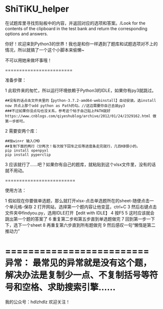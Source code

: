 # ShiTiKU_helper
在试题库里寻找剪贴板中的内容，并返回对应的选项和答案。/Look for the contents of the clipboard in the test bank and return the corresponding options and answers.

你好！欢迎来到Python3的世界！我也是和你一样遇到了题库和试题选项对不上的情况，所以就搞了一个这个小脚本来偷懒~

不可以用她来做坏事哦！

========================

准备步骤：

1 此软件来的匆忙，所以运行环境依赖于Python3的IDLE，如果你有py3就跳过。

	##没有的话点击文件夹里的【python-3.7.2-amd64-webinstall】自动安装。选install now 并点上那个add python as Path的勾。//这边需要你自己去装py3
	###不过如果你没点勾也没关系，参考这个帖子自己贴上PATH就好
	https://www.cnblogs.com/qiyeshublog/archive/2012/01/24/2329162.html 做第一步即可。
	
2 需要安两个库：

	##按win+r 输入CMD
	##复制下面的两行（分两次！每次按下回车之后等进度条走完就行，几百KB很小的。
	pip install openpyxl
	pip install pyperclip
	
3 应该就行了……吧？如果你有自己的题库，就粘贴到这个xlsx文件里，没有的话就不用动。

=========================

使用方法：

1 假如现在你要做单选题，那么就打开xlsx-点击单选题所在的sheet-随便点击一个单元格-保存
2 打开网站，选择第一个题内容让他变蓝，ctrl+C
3 然后右键点击文件夹中findyou.py，选用IDLE打开【edit with IDLE】
4 按F5
5 这时应该就会跳出第一个题的答案了
6 重复第二步和第五步直到单选题做完
7 回到第一步一下下，选下一个sheet
8 再重复第六步直到所有题做完
9 然后感叹一句“懒惰是第二推动力”

=========================
异常：
最常见的异常就是没有这个题，解决办法是复制少一点、不复制括号等符号和空格、求助搜索引擎……
=========================
我的公众号：hdlzhdlz 欢迎关注！
